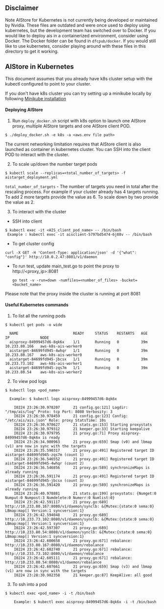 ## Disclaimer
Note AIStore for Kubernetes is not currently being developed or maintained by Nvidia. These files are outdated and were once used to deploy using kubernetes, but the development team has switched over to Docker. If you would like to deploy ais in a containerized environment, consider using Docker. The Docker folder can be found in `dfcpub/docker`. If you would still like to use kubernetes, consider playing around with these files in this directory to get it working.

## AIStore in Kubernetes
This document assumes that you already have k8s cluster setup with the kubectl configured to point to your cluster.

If you don't have k8s cluster you can try setting up a minikube locally by following [Minikube installation](https://kubernetes.io/docs/getting-started-guides/minikube/)

#### Deploying AIStore
1. Run  `deploy_docker.sh` script with k8s option to launch one AIStore proxy, multiple AIStore targets and one AIStore client POD.
```
$ ./deploy_docker.sh -e k8s -a <aws.env file path>
```
The current networking limitation requires that AIStore client is also launched as container in kubernetes cluster. You can SSH into the client POD to interact with the cluster.

2. To scale up/down the number target pods
```
$ kubectl scale --replicas=<total_number_of_targets> -f aistarget_deployment.yml
```
`total_number_of_targets` - The number of targets you need in total after the rescaling process.
For example if your cluster already has 4 targets running. To add 2 more targets provide the value as 6. To scale down by two provide the value as 2.

3. To interact with the cluster
 * SSH into client
 ```
 $ kubectl exec -it <AIS_client_pod_name> -- /bin/bash
  Example : kubectl exec -it aisclient-5797bd5474-6j88v -- /bin/bash
 ```
 * To get cluster config
```
curl -X GET -H 'Content-Type: application/json' -d '{"what": "config"}' http://10.0.2.47:8081/v1/daemon
```
 * To run test, update main_test.go to point the proxy to http://<proxy_ip>:8081
      ```
      go test -v -run=down -numfiles=<number_of_files> -bucket=<bucket_name>   
      ```
Please note that the proxy inside the cluster is running at port 8081

#### Useful Kubernetes commands
1. To list all the running pods
```
$ kubectl get pods -o wide

  NAME                         READY     STATUS    RESTARTS   AGE       IP              NODE
  aisproxy-84999457d6-8qk6x    1/1       Running   0          39m       10.233.80.166   aws-k8s-ais-worker0
  aistarget-84699fd945-4whqr   1/1       Running   0          39m       10.233.80.167   aws-k8s-ais-worker0
  aistarget-84699fd945-jbcsx   1/1       Running   0          39m       10.233.73.102   aws-k8s-ais-worker1
  aistarget-84699fd945-zqs7m   1/1       Running   0          39m       10.233.80.54    aws-k8s-ais-worker2
```
2. To view pod logs
```
$ kubectl logs <pod_name>

  Example: $ kubectl logs aisproxy-84999457d6-8qk6x

    I0224 23:26:30.978207      21 config.go:121] Logdir: "/tmp/ais/log" Proto: tcp Port: 8080 Verbosity: 3
    I0224 23:26:30.978459      21 config.go:123] Config: "/etc/ais/ais.json" Role: proxy StatsTime: 10s
    I0224 23:26:30.978627      21 stats.go:153] Starting proxystats
    I0224 23:26:30.979312      21 keeper.go:33] Starting keepalive
    I0224 23:26:30.979795      21 proxy.go:71] Proxy aisproxy-84999457d6-8qk6x is ready
    I0224 23:26:34.980963      21 proxy.go:659] Smap (v0) and lbmap (v1) are now in sync with the targets
    I0224 23:26:35.590317      21 proxy.go:491] Registered target ID aistarget-84699fd945-zqs7m (count 1)
    I0224 23:26:36.546552      21 proxy.go:491] Registered target ID aistarget-84699fd945-4whqr (count 2)
    I0224 23:26:36.546856      21 proxy.go:589] synchronizeMaps is already running
    I0224 23:26:36.591174      21 proxy.go:491] Registered target ID aistarget-84699fd945-jbcsx (count 3)
    I0224 23:26:36.591420      21 proxy.go:589] synchronizeMaps is already running
    I0224 23:26:40.978881      21 stats.go:199] proxystats: {Numget:0 Numput:0 Numpost:3 Numdelete:0 Numerr:0 Numlist:0}
    I0224 23:26:42.591117      21 proxy.go:689] http://10.233.80.167:8080/v1/daemon/synclb: &{Mutex:{state:0 sema:0} LBmap:map[] Version:1 syncversion:1}
    I0224 23:26:42.594048      21 proxy.go:689] http://10.233.73.102:8080/v1/daemon/synclb: &{Mutex:{state:0 sema:0} LBmap:map[] Version:1 syncversion:1}
    I0224 23:26:42.597307      21 proxy.go:689] http://10.233.80.54:8080/v1/daemon/synclb: &{Mutex:{state:0 sema:0} LBmap:map[] Version:1 syncversion:1}
    I0224 23:26:42.600658      21 proxy.go:671] rebalance: http://10.233.80.167:8080/v1/daemon/rebalance
    I0224 23:26:42.602740      21 proxy.go:671] rebalance: http://10.233.73.102:8080/v1/daemon/rebalance
    I0224 23:26:42.605111      21 proxy.go:671] rebalance: http://10.233.80.54:8080/v1/daemon/rebalance
    I0224 23:26:42.607661      21 proxy.go:659] Smap (v3) and lbmap (v1) are now in sync with the targets
    I0224 23:28:30.982358      21 keeper.go:87] KeepAlive: all good
```
3. To ssh into a pod
```
$ kubectl exec <pod_name> -i -t /bin/bash

    Example: $ kubectl exec aisproxy-84999457d6-8qk6x -i -t /bin/bash
```

